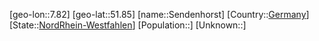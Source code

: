 ﻿---
location: [51.85,7.82]
type: City
tags:
- geo/City


SpocWebEntityId: 34196
isDeleted: false
confidential: public

---
[geo-lon::7.82]
[geo-lat::51.85]
[name::Sendenhorst]
[Country::[Germany](geo/Continent/Europe/Germany.md)]
[State::[NordRhein-Westfahlen](NordRhein-Westfahlen)]
[Population::]
[Unknown::]

